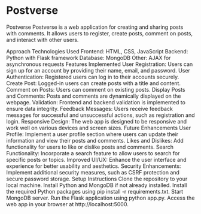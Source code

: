 # Postverse
Postverse
Postverse is a web application for creating and sharing posts with comments. It allows users to register, create posts, comment on posts, and interact with other users.

Approach
Technologies Used
Frontend: HTML, CSS, JavaScript
Backend: Python with Flask framework
Database: MongoDB
Other: AJAX for asynchronous requests
Features Implemented
User Registration: Users can sign up for an account by providing their name, email, and password.
User Authentication: Registered users can log in to their accounts securely.
Create Post: Logged-in users can create posts with a title and content.
Comment on Posts: Users can comment on existing posts.
Display Posts and Comments: Posts and comments are dynamically displayed on the webpage.
Validation: Frontend and backend validation is implemented to ensure data integrity.
Feedback Messages: Users receive feedback messages for successful and unsuccessful actions, such as registration and login.
Responsive Design: The web app is designed to be responsive and work well on various devices and screen sizes.
Future Enhancements
User Profile: Implement a user profile section where users can update their information and view their posts and comments.
Likes and Dislikes: Add functionality for users to like or dislike posts and comments.
Search Functionality: Incorporate a search feature to allow users to search for specific posts or topics.
Improved UI/UX: Enhance the user interface and experience for better usability and aesthetics.
Security Enhancements: Implement additional security measures, such as CSRF protection and secure password storage.
Setup Instructions
Clone the repository to your local machine.
Install Python and MongoDB if not already installed.
Install the required Python packages using pip install -r requirements.txt.
Start MongoDB server.
Run the Flask application using python app.py.
Access the web app in your browser at http://localhost:5000.
